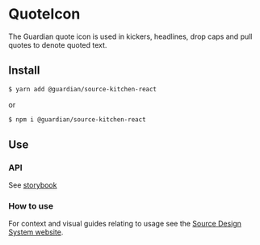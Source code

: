 # QuoteIcon

The Guardian quote icon is used in kickers, headlines, drop caps and pull quotes to denote quoted text.

## Install

```sh
$ yarn add @guardian/source-kitchen-react
```

or

```sh
$ npm i @guardian/source-kitchen-react
```

## Use

### API

See [storybook](https://guardian.github.io/source/?path=/docs/kitchen-source-kitchen-react-quote-icon--playground)

### How to use

For context and visual guides relating to usage see the [Source Design System website](https://theguardian.design).
